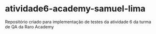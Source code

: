 # atividade6-academy-samuel-lima
Repositório criado para implementação de testes da atividade 6 da turma de QA da Raro Academy
